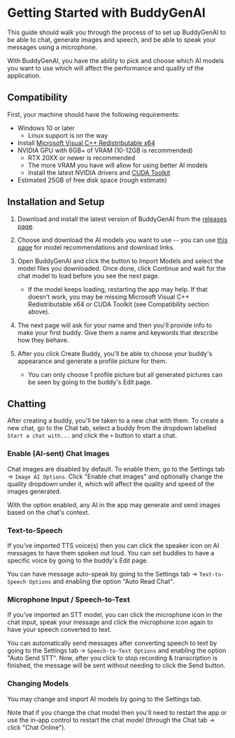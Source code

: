 # Getting Started with BuddyGenAI

This guide should walk you through the process of to set up BuddyGenAI to be able to chat, generate images and speech, and be able to speak your messages using a microphone.

With BuddyGenAI, you have the ability to pick and choose which AI models you want to use which will affect the performance and quality of the application.

## Compatibility

First, your machine should have the following requirements:

- Windows 10 or later
  - Linux support is on the way
- Install [Microsoft Visual C++ Redistributable x64](https://aka.ms/vs/17/release/vc_redist.x64.exe)
- NVIDIA GPU with 6GB+ of VRAM (10-12GB is recommended)
  - RTX 20XX or newer is recommended
  - The more VRAM you have will allow for using better AI models
  - Install the latest NVIDIA drivers and [CUDA Toolkit](https://developer.nvidia.com/cuda-downloads)
- Estimated 25GB of free disk space (rough estimate)

## Installation and Setup

1. Download and install the latest version of BuddyGenAI from the [releases page](https://github.com/parsehex/BuddyGenAI/releases).

2. Choose and download the AI models you want to use -- you can use [this page](https://github.com/parsehex/BuddyGenAI/blob/main/docs/getting-models.md) for model recommendations and download links.

3. Open BuddyGenAI and click the button to Import Models and select the model files you downloaded. Once done, click Continue and wait for the chat model to load before you see the next page.

   - If the model keeps loading, restarting the app may help. If that doesn't work, you may be missing Microsoft Visual C++ Redistributable x64 or CUDA Toolkit (see Compatibility section above).

4. The next page will ask for your name and then you'll provide info to make your first buddy. Give them a name and keywords that describe how they behave.

5. After you click Create Buddy, you'll be able to choose your buddy's appearance and generate a profile picture for them.
   - You can only choose 1 profile picture but all generated pictures can be seen by going to the buddy's Edit page.

## Chatting

After creating a buddy, you'll be taken to a new chat with them. To create a new chat, go to the Chat tab, select a buddy from the dropdown labelled `Start a chat with...` and click the `+` button to start a chat.

### Enable (AI-sent) Chat Images

Chat images are disabled by default. To enable them, go to the Settings tab -> `Image AI Options`. Click "Enable chat images" and optionally change the quality dropdown under it, which will affect the quality and speed of the images generated.

With the option enabled, any AI in the app may generate and send images based on the chat's context.

### Text-to-Speech

If you've imported TTS voice(s) then you can click the speaker icon on AI messages to have them spoken out loud. You can set buddies to have a specific voice by going to the buddy's Edit page.

You can have message auto-speak by going to the Settings tab -> `Text-to-Speech Options` and enabling the option "Auto Read Chat".

### Microphone Input / Speech-to-Text

If you've imported an STT model, you can click the microphone icon in the chat input, speak your message and click the microphone icon again to have your speech converted to text.

You can automatically send messages after converting speech to text by going to the Settings tab -> `Speech-to-Text Options` and enabling the option "Auto Send STT". Now, after you click to stop recording & transcription is finished, the message will be sent without needing to click the Send button.

### Changing Models

You may change and import AI models by going to the Settings tab.

Note that if you change the chat model then you'll need to restart the app or use the in-app control to restart the chat model (through the Chat tab -> click "Chat Online").
